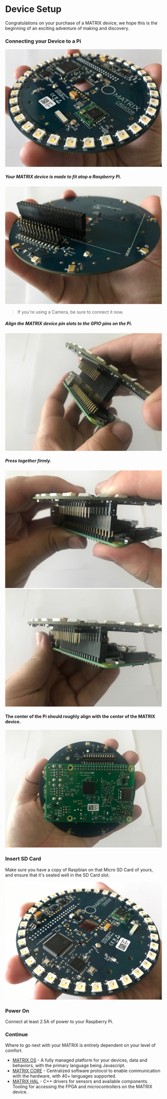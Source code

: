 # Device Setup

Congratulations on your purchase of a MATRIX device, we hope this is the beginning of an exciting adventure of making and discovery.

### Connecting your Device to a Pi

![](img/m-3.jpg)

##### Your MATRIX device is made to fit atop a Raspberry Pi.

![](img/m-7.jpg)

> If you're using a Camera, be sure to connect it now.

##### Align the MATRIX device pin slots to the GPIO pins on the Pi.

![](img/m-10.jpg)

##### Press together firmly.

![](img/m-2.jpg)
![](img/m-8.jpg)

#### The center of the Pi should roughly align with the center of the MATRIX device.

![](img/m-13.jpg)

### Insert SD Card

Make sure you have a copy of Raspbian on that Micro SD Card of yours, and ensure that it's seated well in the SD Card slot.

![](img/m-14.jpg)

### Power On

Connect at least 2.5A of power to your Raspberry Pi.

### Continue



Where to go next with your MATRIX is entirely dependent on your level of comfort.

- [MATRIX OS](matrix-os/) - A fully managed platform for your devices, data and behaviors, with the primary language being Javascript.
- [MATRIX CORE](matrix-core/) - Centralized software protocol to enable communication with the hardware, with 40+ languages supported.
- [MATRIX HAL](matrix-hal/) - C++ drivers for sensors and available components. Tooling for accessing the FPGA and microcontrollers on the MATRIX device.